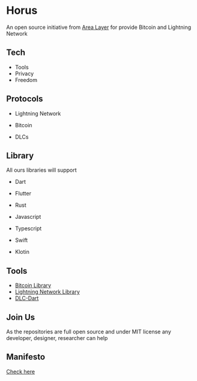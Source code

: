 # Horus

An open source initiative from [Area Layer](https://github.com/AreaLayer) for provide Bitcoin and Lightning Network

## Tech 

- Tools
- Privacy
- Freedom

## Protocols 

- Lightning Network 

- Bitcoin 

- DLCs

## Library

All ours libraries will support

- Dart

- Flutter

- Rust

- Javascript

- Typescript

- Swift

- Klotin

## Tools

- [Bitcoin Library](https://github.com/Horus-Org/Bitcoin-lib)
- [Lightning Network Library](https://github.com/Horus-Org/ln-lib)
- [DLC-Dart](https://github.com/Horus-Org/Dart-DLC/)

## Join Us

As the repositories are full open source and under MIT license any developer, designer, researcher can help

## Manifesto

[Check here](https://github.com/Phoenix-Organization/.github/blob/main/MANIFESTO.md)
